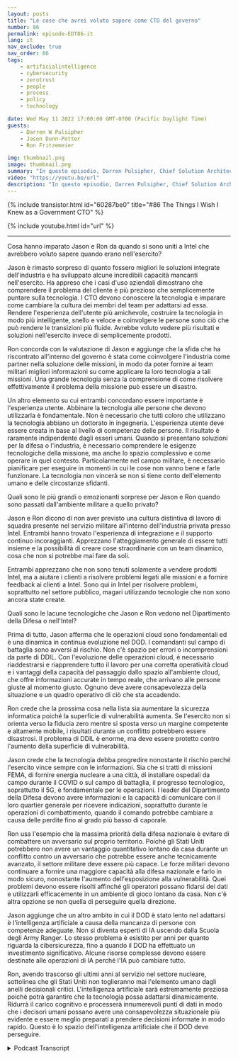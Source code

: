 ```yaml
---
layout: posts
title: "Le cose che avrei voluto sapere come CTO del governo"
number: 86
permalink: episode-EDT86-it
lang: it
nav_exclude: true
nav_order: 86
tags:
    - artificialintelligence
    - cybersecurity
    - zerotrust
    - people
    - process
    - policy
    - technology

date: Wed May 11 2022 17:00:00 GMT-0700 (Pacific Daylight Time)
guests:
    - Darren W Pulsipher
    - Jason Dunn-Potter
    - Ron Fritzemeier

img: thumbnail.png
image: thumbnail.png
summary: "In questo episodio, Darren Pulsipher, Chief Solution Architect, settore pubblico, Intel, dà il benvenuto ai special guest Jason Dunn-Potter, Ex Chief Warrant Officer, US Army, e Ron Fritzemeier, Ex Vice Ammiraglio, US Navy. Entrambi sono ora da cinque mesi nelle loro posizioni come Solution Architects e Mission Specialists nel team del Dipartimento della Difesa di Intel."
video: "https://youtu.be/url"
description: "In questo episodio, Darren Pulsipher, Chief Solution Architect, settore pubblico, Intel, dà il benvenuto ai special guest Jason Dunn-Potter, Ex Chief Warrant Officer, US Army, e Ron Fritzemeier, Ex Vice Ammiraglio, US Navy. Entrambi sono ora da cinque mesi nelle loro posizioni come Solution Architects e Mission Specialists nel team del Dipartimento della Difesa di Intel."
---
```


<div>
{% include transistor.html id="60287be0" title="#86 The Things I Wish I Knew as a Government CTO" %}

{% include youtube.html id="url" %}
</div>

---

Cosa hanno imparato Jason e Ron da quando si sono uniti a Intel che avrebbero voluto sapere quando erano nell'esercito?

Jason è rimasto sorpreso di quanto fossero migliori le soluzioni integrate dell'industria e ha sviluppato alcune incredibili capacità mancanti nell'esercito. Ha appreso che i casi d'uso aziendali dimostrano che comprendere il problema del cliente è più prezioso che semplicemente puntare sulla tecnologia. I CTO devono conoscere la tecnologia e imparare come cambiare la cultura dei membri del team per adattarsi ad essa. Rendere l'esperienza dell'utente più amichevole, costruire la tecnologia in modo più intelligente, snello e veloce e coinvolgere le persone sono ciò che può rendere le transizioni più fluide. Avrebbe voluto vedere più risultati e soluzioni nell'esercito invece di semplicemente prodotti.

Ron concorda con la valutazione di Jason e aggiunge che la sfida che ha riscontrato all'interno del governo è stata come coinvolgere l'industria come partner nella soluzione delle missioni, in modo da poter fornire ai team militari migliori informazioni su come applicare la loro tecnologia a tali missioni. Una grande tecnologia senza la comprensione di come risolvere effettivamente il problema della missione può essere un disastro.

Un altro elemento su cui entrambi concordano essere importante è l'esperienza utente. Abbinare la tecnologia alle persone che devono utilizzarla è fondamentale. Non è necessario che tutti coloro che utilizzano la tecnologia abbiano un dottorato in ingegneria. L'esperienza utente deve essere creata in base al livello di competenze delle persone. Il risultato è raramente indipendente dagli esseri umani. Quando si presentano soluzioni per la difesa o l'industria, è necessario comprendere le esigenze tecnologiche della missione, ma anche lo spazio complessivo e come operare in quel contesto. Particolarmente nel campo militare, è necessario pianificare per eseguire in momenti in cui le cose non vanno bene e farle funzionare. La tecnologia non vincerà se non si tiene conto dell'elemento umano e delle circostanze sfidanti.

Quali sono le più grandi o emozionanti sorprese per Jason e Ron quando sono passati dall'ambiente militare a quello privato?

Jason e Ron dicono di non aver previsto una cultura distintiva di lavoro di squadra presente nel servizio militare all'interno dell'industria privata presso Intel. Entrambi hanno trovato l'esperienza di integrazione e il supporto continuo incoraggianti. Apprezzano l'atteggiamento generale di essere tutti insieme e la possibilità di creare cose straordinarie con un team dinamico, cosa che non si potrebbe mai fare da soli.

Entrambi apprezzano che non sono tenuti solamente a vendere prodotti Intel, ma a aiutare i clienti a risolvere problemi legati alle missioni e a fornire feedback ai clienti a Intel. Sono qui in Intel per risolvere problemi, soprattutto nel settore pubblico, magari utilizzando tecnologie che non sono ancora state create.

Quali sono le lacune tecnologiche che Jason e Ron vedono nel Dipartimento della Difesa o nell'Intel?

Prima di tutto, Jason afferma che le operazioni cloud sono fondamentali ed è una dinamica in continua evoluzione nel DOD. I comandanti sul campo di battaglia sono avversi al rischio. Non c'è spazio per errori o incomprensioni da parte di DDIL. Con l'evoluzione delle operazioni cloud, è necessario riaddestrarsi e riapprendere tutto il lavoro per una corretta operatività cloud e i vantaggi della capacità del passaggio dallo spazio all'ambiente cloud, che offre informazioni accurate in tempo reale, che arrivano alle persone giuste al momento giusto. Ognuno deve avere consapevolezza della situazione e un quadro operativo di ciò che sta accadendo.

Ron crede che la prossima cosa nella lista sia aumentare la sicurezza informatica poiché la superficie di vulnerabilità aumenta. Se l'esercito non si orienta verso la fiducia zero mentre si sposta verso un margine competente e altamente mobile, i risultati durante un conflitto potrebbero essere disastrosi. Il problema di DDIL è enorme, ma deve essere protetto contro l'aumento della superficie di vulnerabilità.

Jason crede che la tecnologia debba progredire nonostante il rischio perché l'esercito vince sempre con le informazioni. Sia che si tratti di missioni FEMA, di fornire energia nucleare a una città, di installare ospedali da campo durante il COVID o sul campo di battaglia, il progresso tecnologico, soprattutto il 5G, è fondamentale per le operazioni. I leader del Dipartimento della Difesa devono avere informazioni e la capacità di comunicare con il loro quartier generale per ricevere indicazioni, soprattutto durante le operazioni di combattimento, quando il comando potrebbe cambiare a causa delle perdite fino al grado più basso di caporale.

Ron usa l'esempio che la massima priorità della difesa nazionale è evitare di combattere un avversario sul proprio territorio. Poiché gli Stati Uniti potrebbero non avere un vantaggio quantitativo lontano da casa durante un conflitto contro un avversario che potrebbe essere anche tecnicamente avanzato, il settore militare deve essere più capace. Le forze militari devono continuare a fornire una maggiore capacità alla difesa nazionale e farlo in modo sicuro, nonostante l'aumento dell'esposizione alla vulnerabilità. Quei problemi devono essere risolti affinché gli operatori possano fidarsi dei dati e utilizzarli efficacemente in un ambiente di gioco lontano da casa. Non c'è altra opzione se non quella di perseguire quella direzione.

Jason aggiunge che un altro ambito in cui il DOD è stato lento nel adattarsi è l'intelligenza artificiale a causa della mancanza di persone con competenze adeguate. Non si diventa esperti di IA uscendo dalla Scuola degli Army Ranger. Lo stesso problema è esistito per anni per quanto riguarda la cibersicurezza, fino a quando il DOD ha effettuato un investimento significativo. Alcune risorse complesse devono essere destinate alle operazioni di IA perché l'IA può cambiare tutto.

Ron, avendo trascorso gli ultimi anni al servizio nel settore nucleare, sottolinea che gli Stati Uniti non toglieranno mai l'elemento umano dagli anelli decisionali critici. L'intelligenza artificiale sarà estremamente preziosa poiché potrà garantire che la tecnologia possa adattarsi dinamicamente. Ridurrà il carico cognitivo e processerà innumerevoli punti di dati in modo che i decisori umani possano avere una consapevolezza situazionale più evidente e essere meglio preparati a prendere decisioni informate in modo rapido. Questo è lo spazio dell'intelligenza artificiale che il DOD deve perseguire.



<details>
<summary> Podcast Transcript </summary>

<p></p>

</details>
